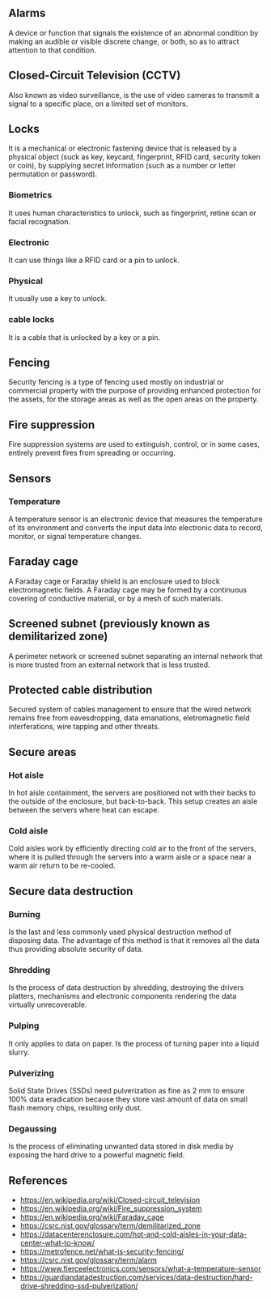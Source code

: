 ## Alarms
A device or function that signals the existence of an abnormal condition by making an audible or visible discrete change, or both, so as to attract attention to that condition.
## Closed-Circuit Television (CCTV)
Also known as video surveillance, is the use of video cameras to transmit a signal to a specific place, on a limited set of monitors.
## Locks
It is a mechanical or electronic fastening device that is released by a physical object (suck as key, keycard, fingerprint, RFID card, security token or coin), by supplying secret information (such as a number or letter permutation or password).
### Biometrics
It uses human characteristics to unlock, such as fingerprint, retine scan or facial recognation.
### Electronic
It can use things like a RFID card or a pin to unlock.
### Physical
It usually use a key to unlock.
### cable locks
It is a cable that is unlocked by a key or a pin.

## Fencing
Security fencing is a type of fencing used mostly on industrial or commercial property with the purpose of providing enhanced protection for the assets, for the storage areas as well as the open areas on the property.

## Fire suppression
Fire suppression systems are used to extinguish, control, or in some cases, entirely prevent fires from spreading or occurring.
## Sensors
### Temperature
A temperature sensor is an electronic device that measures the temperature of its environment and converts the input data into electronic data to record, monitor, or signal temperature changes.
## Faraday cage
A Faraday cage or Faraday shield is an enclosure used to block electromagnetic fields. A Faraday cage may be formed by a continuous covering of conductive material, or by a mesh of such materials.

## Screened subnet (previously known as demilitarized zone)
A perimeter network or screened subnet separating an internal network that is more trusted from an external network that is less trusted.

## Protected cable distribution
Secured system of cables management to ensure that the wired network remains free from eavesdropping, data emanations, eletromagnetic field interferations, wire tapping and other threats.

## Secure areas
### Hot aisle
In hot aisle containment, the servers are positioned not with their backs to the outside of the enclosure, but back-to-back. This setup creates an aisle between the servers where heat can escape.
### Cold aisle
Cold aisles work by efficiently directing cold air to the front of the servers, where it is pulled through the servers into a warm aisle or a space near a warm air return to be re-cooled.

## Secure data destruction
### Burning
Is the last and less commonly used physical destruction method of disposing data. The advantage of this method is that it removes all the data thus providing absolute security of data.
### Shredding
Is the process of data destruction by shredding, destroying the drivers platters, mechanisms and electronic components rendering the data virtually unrecoverable.
### Pulping
It only applies to data on paper. Is the process of turning paper into a liquid slurry.
### Pulverizing
Solid State Drives (SSDs) need pulverization as fine as 2 mm to ensure 100% data eradication because they store vast amount of data on small flash memory chips, resulting only dust.
### Degaussing
Is the process of eliminating unwanted data stored in disk media by exposing the hard drive to a powerful magnetic field.
## References
- https://en.wikipedia.org/wiki/Closed-circuit_television
- https://en.wikipedia.org/wiki/Fire_suppression_system
- https://en.wikipedia.org/wiki/Faraday_cage
- https://csrc.nist.gov/glossary/term/demilitarized_zone
- https://datacenterenclosure.com/hot-and-cold-aisles-in-your-data-center-what-to-know/
- https://metrofence.net/what-is-security-fencing/
- https://csrc.nist.gov/glossary/term/alarm
- https://www.fierceelectronics.com/sensors/what-a-temperature-sensor
- https://guardiandatadestruction.com/services/data-destruction/hard-drive-shredding-ssd-pulverization/
